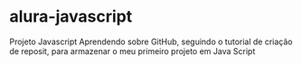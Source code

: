 # alura-javascript
Projeto Javascript
Aprendendo sobre GitHub, seguindo o tutorial de criação de reposit, para armazenar o meu primeiro projeto em Java Script
